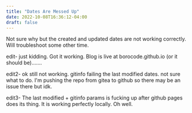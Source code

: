```yaml
---
title: "Dates Are Messed Up"
date: 2022-10-08T16:36:12-04:00
draft: false
---
```


Not sure why but the created and updated dates are not working correctly. Will troubleshoot some other time. 

edit- just kidding. Got it working. Blog is live at borocode.github.io (or it should be).......


edit2- ok still not working. gitinfo failing the last modified dates. not sure what to do. I'm pushing the repo from gitea to github so there may be an issue there but idk.


edit3- The last modified + gitinfo params is fucking up after github pages does its thing. It is working perfectly locally. Oh well.